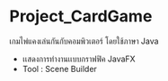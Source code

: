# Project_CardGame
เกมไพ่แคงเล่นกันกับคอมพิวเตอร์ โดยใช้ภาษา Java
- เเสดงการทำงานเเบบกราฟฟิค JavaFX 
- Tool : Scene Builder
